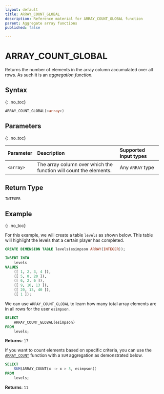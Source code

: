 ```yaml
---
layout: default
title: ARRAY_COUNT_GLOBAL
description: Reference material for ARRAY_COUNT_GLOBAL function
parent: Aggregate array functions
published: false

---
```


# ARRAY\_COUNT\_GLOBAL

Returns the number of elements in the array column accumulated over all rows. As such it is an _aggregation function._

## Syntax
{: .no_toc}

```sql
ARRAY_COUNT_GLOBAL(<array>)
```

## Parameters 
{: .no_toc}

| Parameter   | Description                                                      | Supported input types 
| :----------- | :---------------------------------------------------------------- |:-------|
| `<array>` | The array column over which the function will count the elements. | Any `ARRAY` type |

## Return Type
`INTEGER`

## Example
{: .no_toc}

For this example, we will create a table `levels` as shown below. This table will highlight the levels that a certain player has completed. 

```sql
CREATE DIMENSION TABLE levels(esimpson ARRAY(INTEGER));

INSERT INTO
	levels
VALUES
	([ 1, 2, 3, 4 ]),
	([ 5, 0, 20 ]),
	([ 6, 2, 6 ]),
	([ 9, 10, 13 ]),
	([ 20, 13, 40 ]),
	([ 1 ]);
```

We can use `ARRAY_COUNT_GLOBAL` to learn how many total array elements are in all rows for the user `esimpson`.

```sql
SELECT
	ARRAY_COUNT_GLOBAL(esimpson)
FROM
	levels;
```

**Returns**: `17`

If you want to count elements based on specific criteria, you can use the [`ARRAY_COUNT`](../Lambda/array-count.md) function with a `SUM` aggregation as demonstrated below.

```sql
SELECT
	SUM(ARRAY_COUNT(x -> x > 3, esimpson))
FROM
	levels;
```

**Returns**: `11`
